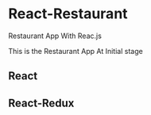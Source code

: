 # React-Restaurant
Restaurant App With Reac.js

This is the Restaurant App At Initial stage 

## React
## React-Redux
